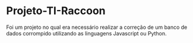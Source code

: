 # Projeto-TI-Raccoon

Foi um projeto no qual era necessário realizar a correção de um banco de dados corrompido utilizando as linguagens Javascript ou Python. 
